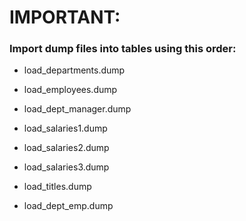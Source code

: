 

# IMPORTANT: 
### Import dump files into tables using this order:

* load_departments.dump

* load_employees.dump

* load_dept_manager.dump

* load_salaries1.dump

* load_salaries2.dump

* load_salaries3.dump

* load_titles.dump

* load_dept_emp.dump
